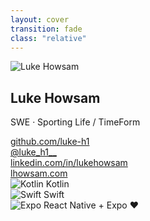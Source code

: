 ```yaml
---
layout: cover
transition: fade
class: "relative"
---
```


<div class="absolute top-12 left-12 flex items-start gap-4">
  <img src="/avatar.png" alt="Luke Howsam" class="w-48 h-48 rounded-lg shadow-lg object-contain" />
  <div class="text-left">
    <h2 class="text-2xl font-semibold">Luke Howsam</h2>
    <p class="text-base opacity-80 mb-3">SWE · Sporting Life / TimeForm</p>
    <div class="flex flex-col gap-2 text-sm">
      <a href="https://github.com/luke-h1" target="_blank" class="flex items-center gap-2 hover:opacity-80" title="GitHub">
        <div class="i-carbon-logo-github w-5 h-5 text-white" />
        <span>github.com/luke-h1</span>
      </a>
      <a href="https://x.com/@luke_h1__" target="_blank" class="flex items-center gap-2 hover:opacity-80" title="X / Twitter">
        <div class="i-carbon-logo-x w-5 h-5 text-white" />
        <span>@luke_h1__</span>
      </a>
      <a href="https://www.linkedin.com/in/lukehowsam" target="_blank" class="flex items-center gap-2 hover:opacity-80" title="LinkedIn">
        <div class="i-carbon-logo-linkedin w-5 h-5 text-white" />
        <span>linkedin.com/in/lukehowsam</span>
      </a>
      <a href="https://lhowsam.com" target="_blank" class="flex items-center gap-2 hover:opacity-80" title="Website">
        <div class="i-carbon-earth w-5 h-5 text-white" />
        <span>lhowsam.com</span>
      </a>
      <!-- <a href="exp-router.lhowsam.com/" class="flex items-center gap-2 hover:opacity-80" title="Email">
        <div class="i-carbon-earth w-5 h-5 text-white" />
        <span>exp-router.lhowsam.com</span>
      </a> -->
    </div>
  </div>
</div>

<div class="absolute bottom-24 right-12 flex items-center gap-6 text-base">
  <div v-click="1" class="flex flex-col gap-3">
    <div class="px-4 py-2 bg-purple-600/30 border border-purple-400/50 rounded-lg backdrop-blur flex items-center gap-2">
      <img src="/assets/kotlin.png" alt="Kotlin" class="w-6 h-6" />
      <span class="font-mono">Kotlin</span>
    </div>
    <div class="px-4 py-2 bg-orange-600/30 border border-orange-400/50 rounded-lg backdrop-blur flex items-center gap-2">
      <img src="/assets/swift.png" alt="Swift" class="w-6 h-6" />
      <span class="font-mono">Swift</span>
    </div>
  </div>
  
  <div v-click="2" class="flex items-center">
    <div class="i-carbon-arrow-right w-12 h-12 text-blue-400 animate-pulse" />
  </div>
  
  <div v-click="2" class="px-6 py-4 bg-blue-600/30 border-2 border-blue-400/50 rounded-lg backdrop-blur shadow-xl flex items-center gap-3">
    <img src="/assets/expo.png" alt="Expo" class="w-8 h-8" />
    <span class="font-mono font-semibold text-xl">React Native + Expo ❤️</span>
  </div>
</div>

<!--
Hey, I'm Luke. I'm a SWE working at Sporting Life / TimeForm. Sporting news website. The websites and apps we build provide things such as real time statistics, data visualization of popular sports like football, cricket, horse-racing as well as editorial content.
Most recently I've been collaborating with them alongside Software Mansion (react native consultancy) to help them migrate their existing native apps (kotlin, Swift) over to React Native along with native modules where needed
-->
